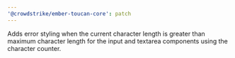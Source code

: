 ```yaml
---
'@crowdstrike/ember-toucan-core': patch
---
```


Adds error styling when the current character length is greater than maximum character length for the input and textarea components using the character counter.
